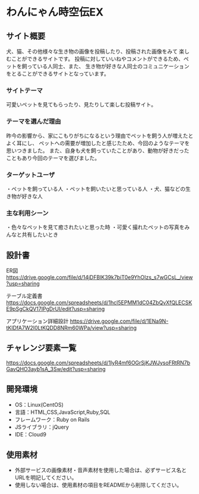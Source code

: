 # わんにゃん時空伝EX

## サイト概要
犬、猫、その他様々な生き物の画像を投稿したり、投稿された画像をみて
楽しむことができるサイトです。
投稿に対していいねやコメントができるため、ペットを飼っている人同士、また、
生き物が好きな人同士のコミュニケーションをとることができるサイトとなっています。

### サイトテーマ
可愛いペットを見てもらったり、見たりして楽しむ投稿サイト。

### テーマを選んだ理由
昨今の影響から、家にこもりがちになるという理由でペットを飼う人が増えたとよく耳にし、
ペットへの需要が増加したと感じたため、今回のようなテーマを思いつきました。
また、自身も犬を飼っていたことがあり、動物が好きだったこともあり今回のテーマを選びました。


### ターゲットユーザ
・ペットを飼っている人
・ペットを飼いたいと思っている人
・犬、猫などの生き物が好きな人

### 主な利用シーン
・色々なペットを見て癒されたいと思った時
・可愛く撮れたペットの写真をみんなと共有したいとき


## 設計書
ER図
https://drive.google.com/file/d/14jDFBlK39k7biT0e9YhOIzs_s7wGCsL_/view?usp=sharing

テーブル定義書
https://docs.google.com/spreadsheets/d/1hcl5EPMM1dC04ZbQvXfQLECSKE9pSgCkQV17IPgDrUI/edit?usp=sharing

アプリケーション詳細設計
https://drive.google.com/file/d/1ENa9N-tKIDfA7W2I0LtKQDD8NRm60WPa/view?usp=sharing


## チャレンジ要素一覧
https://docs.google.com/spreadsheets/d/1lyR4mf6OGrSjKJWJysoFRtRN7bGavQHO3ayb1sA_3Sw/edit?usp=sharing

## 開発環境
- OS：Linux(CentOS)
- 言語：HTML,CSS,JavaScript,Ruby,SQL
- フレームワーク：Ruby on Rails
- JSライブラリ：jQuery
- IDE：Cloud9

## 使用素材
- 外部サービスの画像素材・音声素材を使用した場合は、必ずサービス名とURLを明記してください。
- 使用しない場合は、使用素材の項目をREADMEから削除してください。
